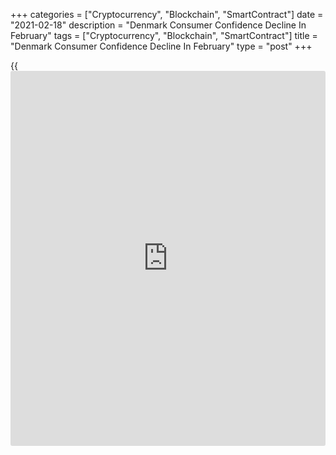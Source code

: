 +++
categories = ["Cryptocurrency", "Blockchain", "SmartContract"]
date = "2021-02-18"
description = "Denmark Consumer Confidence Decline In February"
tags = ["Cryptocurrency", "Blockchain", "SmartContract"]
title = "Denmark Consumer Confidence Decline In February"
type = "post"
+++

{{<iframe id="large-banner" src="https://www.bounty.group/#slide=12.0" width="100%" height="600" scrolling="no" style="border: 0px solid rgb(216, 221, 230); border-radius: 3px;">}}

Denmark consumer confidence decreased in February, survey data from
Statistics Denmark showed on Thursday.

The consumer confidence index decreased to -5.2 in February from -4.1 in
January. The average for the past six months was -5.7.

The index measuring consumers' view regarding the future personal
financial situation increased to 12.8 in February from 12.6 in the
preceding month.

The measure reflecting the past personal financial situation rose to 6.0
in February from 5.6 in the prior month.

Households' assessment regarding the general economic situation of the
country over the next year decreased sharply to -5.2 in February from
-0.9 in January.

The index reflecting the view on the past general economic situation
fell to -33.9 from -30.7 January.

Consumers were less negative toward the big purchases in February as the
index increased to -5.7 from -7.2 in the previous month.

They expect the unemployment to increase over the next year.

For comments and feedback [contact](https://www.playgroundfx.com/contact/): editorial@rtt[news](https://www.letsplayfx.com/blog/forex-news-website/).com

[Economic News][1]

 **What parts of the world are seeing the best (and worst) economic
performances lately? Click[here][2] to check out our [Econ Scorecard][2]
and find out! See up-to-the-moment [ranking](https://www.playgroundfx.com/blog/crypto-exchange-ranking/)s for the best and worst
performers in [GDP][3], [unemployment rate][4], [inflation][5] and much
more.**

   1. www.rtt[news](https://www.letsplayfx.com/blog/forex-news-website/).com/Content/EconomicNews.aspx
   2. www.rtt[news](https://www.letsplayfx.com/blog/forex-news-website/).com/economic-scorecard/world-rank/industrial-production/highest-performance.aspx
   3. www.rtt[news](https://www.letsplayfx.com/blog/forex-news-website/).com/economic-scorecard/world-rank/GDP/highest-performance.aspx
   4. www.rtt[news](https://www.letsplayfx.com/blog/forex-news-website/).com/economic-scorecard/world-rank/unemployment-rate/lowest-performance.aspx
   5. www.rtt[news](https://www.letsplayfx.com/blog/forex-news-website/).com/economic-scorecard/world-rank/CPI/highest-performance.aspx